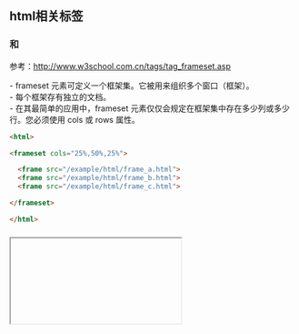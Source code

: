 ## html相关标签
### <frameset>和<frame>
参考：http://www.w3school.com.cn/tags/tag_frameset.asp    

\- frameset 元素可定义一个框架集。它被用来组织多个窗口（框架）。  
\- 每个框架存有独立的文档。  
\- 在其最简单的应用中，frameset 元素仅仅会规定在框架集中存在多少列或多少行。您必须使用 cols 或 rows 属性。


```html
<html>

<frameset cols="25%,50%,25%">

  <frame src="/example/html/frame_a.html">
  <frame src="/example/html/frame_b.html">
  <frame src="/example/html/frame_c.html">

</frameset>

</html>
```

### <iframe>
参考：http://www.w3school.com.cn/tags/tag_iframe.asp  

**注意**：iframe元素有默认宽高，属于内联元素

## 相关元素
### <a>
参考：http://www.w3school.com.cn/tags/tag_a.asp  

a 的 target 属性可以是框架名（name属性值），即在指定frame内打开链接文档
